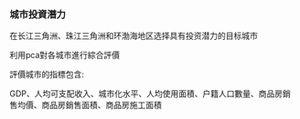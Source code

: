 ### 城市投資潛力

在长江三角洲、珠江三角洲和环渤海地区选择具有投资潜力的目标城市

利用pca對各城市進行綜合評價

評價城市的指標包含:

GDP、人均可支配收入、城市化水平、人均使用面積、户籍人口數量、商品房銷售均價、商品房銷售面積、商品房施工面積
